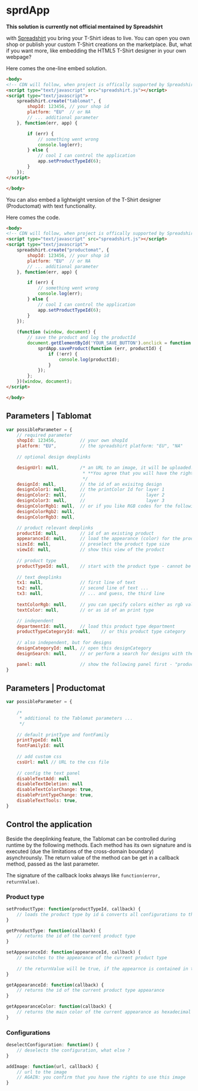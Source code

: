 sprdApp
=======

**This solution is currently not official mentained by Spreadshirt**

with [Spreadshirt](http://spreadshirt.net) you bring your T-Shirt ideas to live. You can open you own shop or publish your custom T-Shirt creations on the marketplace. But, what if you want more, like embedding the HTML5 T-Shirt designer in your own webpage?

Here comes the one-line embed solution.

```html
<body>
<!-- CDN will follow, when project is offically supported by Spreadshirt -->
<script type="text/javascript" src="spreadshirt.js"></script>
<script type="text/javascript">
    spreadshirt.create("tablomat", {
        shopId: 123456, // your shop id
        platform: "EU"  // or NA
        // ... additional parameter
    }, function(err, app) {

        if (err) {
            // something went wrong
            console.log(err);
        } else {
            // cool I can control the application
            app.setProductTypeId(6);
        }
    });
</script>

</body>
```
You can also embed a lightwight version of the T-Shirt designer (Productomat) with text functionality.

Here comes the code.

```html
<body>
<!-- CDN will follow, when project is offically supported by Spreadshirt -->
<script type="text/javascript" src="spreadshirt.js"></script>
<script type="text/javascript">
    spreadshirt.create("productomat", {
        shopId: 123456, // your shop id
        platform: "EU"  // or NA
        // ... additional parameter
    }, function(err, app) {

        if (err) {
            // something went wrong
            console.log(err);
        } else {
            // cool I can control the application
            app.setProductTypeId(6);
        }
    });
    
    (function (window, document) {
        // save the product and log the productId 
        document.getElementById('YOUR_SAVE_BUTTON').onclick = function (e) {
            sprdApp.saveProduct(function (err, productId) {
                if (!err) {
                    console.log(productId);
                }
            });
        };
    })(window, document);
</script>

</body>
```


Parameters | Tablomat
---

```js
var possibleParameter = {
    // required parameter
    shopId: 123456,         // your own shopId
    platform: "EU",         // the spreadshirt platform: "EU", "NA"
    
    // optional design deeplinks

    designUrl: null,        /* an URL to an image, it will be uploaded. 
                             * **You agree that you will have the rights to use this image** 
                             */
    designId: null,         // the id of an exisitng design
    designColor1: null,     // the printColor Id for layer 1
    designColor2: null,     //                       layer 2    
    designColor3: null,     //                       layer 3
    designColorRgb1: null,  // or if you like RGB codes for the following layers
    designColorRgb2: null,
    designColorRgb3: null,

    // product relevant deeplinks
    productId: null,        // id of an existing product
    appearanceId: null,     // load the appearance (color) for the product type
    sizeId: null,           // preselect the product type size
    viewId: null,           // show this view of the product 
    
    // product type 
    productTypeId: null,    // start with the product type - cannot be used in combination with productId
    
    // text deeplinks 
    tx1: null,              // first line of text      
    tx2: null,              // second line of text ...
    tx3: null,              // ... and guess, the third line
    
    textColorRgb: null,     // you can specify colors either as rgb value
    textColor: null,        // or as id of an print type

    // independent
    departmentId: null,     // load this product type department
    productTypeCategoryId: null,    // or this product type category
    
    // also independent, but for designs
    designCategoryId: null, // open this designCategory
    designSearch: null,     // or perform a search for designs with the term

    panel: null             // show the following panel first - "productTypes", "designs", "upload", "imageNetwork"
}
```

Parameters | Productomat
---

```js
var possibleParameter = {
    
    /*
     * additional to the Tablomat parameters ...
     */
    
    // default printType and fontFamily
    printTypeId: null
    fontFamilyId: null
    
    // add custom css
    cssUrl: null // URL to the css file
    
    // config the text panel
    disableTextAdd: null
    disableTextDeletion: null
    disableTextColorChange: true,
    disablePrintTypeChange: true,
    disableTextTools: true,
}
```

Control the application
---

Beside the deeplinking feature, the Tablomat can be controlled during runtime by the following methods. 
Each method has its own signature and is executed (due the limitations of the cross-domain boundary) asynchrounsly. 
The return value of the method can be get in a callback method, passed as the last parameter. 

The signature of the callback looks always like `function(error, returnValue)`.

### Product type

```js
setProductType: function(productTypeId, callback) {
    // loads the product type by id & converts all configurations to the new product type
}

getProductType: function(callback) {
    // returns the id of the current product type
}

setAppearanceId: function(appearanceId, callback) {
    // switches to the appearance of the current product type
    
    // the returnValue will be true, if the appearnce is contained in the current product type, otherwise it will be false
}

getAppearanceId: function(callback) {
    // returns the id of the current product type appearance
}

getAppearanceColor: function(callback) {
    // returns the main color of the current appearance as hexadecimal rgb value
}
```



### Configurations

```js
deselectConfiguration: function() {
    // deselects the configuration, what else ? 
}

addImage: function(url, callback) {
    // url to the image
    // AGAIN: you confirm that you have the rights to use this image
}
```


